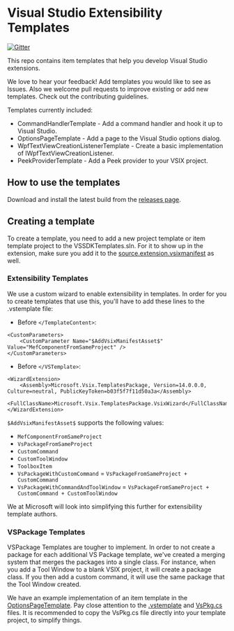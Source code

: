 # Visual Studio Extensibility Templates
[![Gitter](https://badges.gitter.im/Join%20Chat.svg)](http://aka.ms/ihb37w)

This repo contains item templates that help you develop Visual Studio extensions.

We love to hear your feedback! Add templates you would like to see as Issues. Also we welcome pull requests to improve existing or add new templates. Check out the contributing guidelines.

Templates currently included:

* CommandHandlerTemplate - Add a command handler and hook it up to Visual Studio.
* OptionsPageTemplate - Add a page to the Visual Studio options dialog.
* WpfTextViewCreationListenerTemplate - Create a basic implementation of IWpfTextViewCreationListener.
* PeekProviderTemplate - Add a Peek provider to your VSIX project.

## How to use the templates
Download and install the latest build from the [releases page](https://github.com/Microsoft/VSSDK-Extensibility-Templates/releases/latest).

## Creating a template

To create a template, you need to add a new project template or item template project to the VSSDKTemplates.sln. For it to show up in the extension, make sure you add it to the [source.extension.vsixmanifest](https://github.com/Microsoft/VSSDK-Extensibility-Templates/blob/master/src/source.extension.vsixmanifest) as well.

### Extensibility Templates
We use a custom wizard to enable extensibility in templates. In order for you to create templates that use this, you'll have to add these lines to the .vstemplate file:
* Before `</TemplateContent>`:
```
<CustomParameters>
    <CustomParameter Name="$AddVsixManifestAsset$" Value="MefComponentFromSameProject" />
</CustomParameters>
```
* Before `</VSTemplate>`:
```
<WizardExtension>
    <Assembly>Microsoft.Vsix.TemplatesPackage, Version=14.0.0.0, Culture=neutral, PublicKeyToken=b03f5f7f11d50a3a</Assembly>
    <FullClassName>Microsoft.Vsix.TemplatesPackage.VsixWizard</FullClassName>
</WizardExtension>
```

`$AddVsixManifestAsset$` supports the following values:
* `MefComponentFromSameProject`
* `VsPackageFromSameProject`
* `CustomCommand`
* `CustomToolWindow`
* `ToolboxItem`
* `VsPackageWithCustomCommand` = `VsPackageFromSameProject + CustomCommand`
* `VsPackageWithCommandAndToolWindow` = `VsPackageFromSameProject + CustomCommand + CustomToolWindow`

We at Microsoft will look into simplifying this further for extensibility template authors.
### VSPackage Templates
VSPackage Templates are tougher to implement. In order to not create a package for each additional VS Package template, we've created a merging system that merges the packages into a single class.
For instance, when you add a Tool Window to a blank VSIX project, it will create a package class. If you then add a custom command, it will use the same package that the Tool Window created.

We have an example implementation of an item template in the [OptionsPageTemplate](https://github.com/Microsoft/VSSDK-Extensibility-Templates/tree/master/src/ItemTemplates/OptionsPageTemplate). 
Pay close attention to the [.vstemplate](https://github.com/Microsoft/VSSDK-Extensibility-Templates/blob/master/src/ItemTemplates/OptionsPageTemplate/OptionsPage.vstemplate) and [VsPkg.cs](https://github.com/Microsoft/VSSDK-Extensibility-Templates/blob/master/src/ItemTemplates/OptionsPageTemplate/VsPkg.cs) files. It is recommended to copy the VsPkg.cs file directly into your template project, 
to simplify things.
